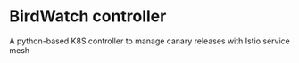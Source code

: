 # BirdWatch controller


A python-based K8S controller to manage canary releases with Istio service mesh
